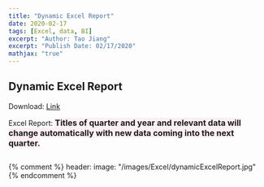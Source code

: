 ```yaml
---
title: "Dynamic Excel Report"
date: 2020-02-17
tags: [Excel, data, BI]
excerpt: "Author: Tao Jiang"	    	
excerpt: "Publish Date: 02/17/2020"
mathjax: "true" 
---
```

## Dynamic Excel Report

Download: [Link](https://github.com/taojiangdt/Excel)

Excel Report:
<font style="background:LavenderBlush" size="3"><b>Titles of quarter and year and relevant data will change automatically with new data coming into the next quarter.</b></font> 

<img src="{{ site.url }}{{ site.baseurl }}/images/Excel/dynamicExcelReport.jpg" alt="">

{% comment %}
header:
  image: "/images/Excel/dynamicExcelReport.jpg"
{% endcomment %}